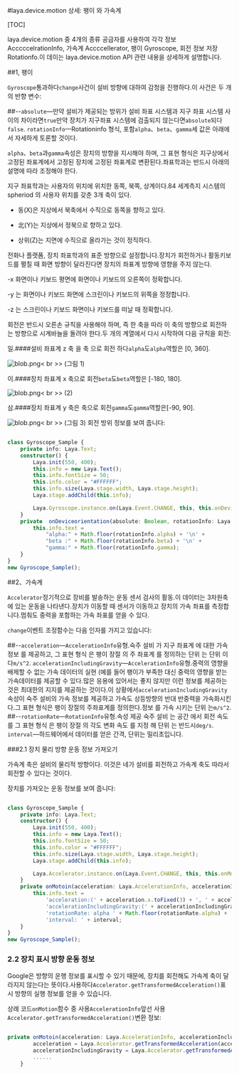 #laya.device.motion 상세: 팽이 와 가속계

[TOC]

laya.device.motion 중 4개의 종류 공급자를 사용하여 각각 정보 AcccccelrationInfo, 가속계 Accccellerator, 팽이 Gyroscope, 회전 정보 저장 Rotationfo.이 데이는 laya.device.motion API 관련 내용을 상세하게 설명합니다.

##1, 팽이

​`Gyroscope`통과하다`change`사건이 설비 방향에 대하여 감청을 진행하다.이 사건은 두 개의 반향 변수:

##--`absolute`—만약 설비가 제공되는 방위가 설비 좌표 시스템과 지구 좌표 시스템 사이의 차이라면`true`만약 장치가 지구좌표 시스템에 검출되지 않는다면`absolute`되다`false`. `rotationInfo`—Rotationinfo 형식, 포함`alpha`、`beta`、`gamma`세 값은 아래에서 자세하게 토론할 것이다.

​`alpha`、`beta`과`gamma`속성은 장치의 방향을 지시해야 하며, 그 표현 형식은 지구상에서 고정된 좌표계에서 고정된 장치에 고정된 좌표계로 변환된다.좌표학과는 반드시 아래의 설명에 따라 조정해야 한다.

지구 좌표학과는 사용자의 위치에 위치한 동쪽, 북쪽, 상계이다.84 세계측지 시스템의 spheriod 의 사용자 위치를 갖춘 3개 축이 있다.

- 동(X)은 지상에서 북축에서 수직으로 동쪽을 향하고 있다.

- 北(Y)는 지상에서 정북으로 향하고 있다.

- 상위(Z)는 지면에 수직으로 올라가는 것이 정직하다.

전화나 플랫폼, 장치 좌표학과의 표준 방향으로 설정합니다.장치가 회전하거나 활동키보드를 펼칠 때 화면 방향이 달라진다면 장치의 좌표계 방향에 영향을 주지 않는다.

-x 화면이나 키보드 평면에 화면이나 키보드의 오른쪽이 정확합니다.

-y 는 화면이나 키보드 화면에 스크린이나 키보드의 위쪽을 정정합니다.

-z 는 스크린이나 키보드 화면이나 키보드를 떠날 때 정확합니다.

회전은 반드시 오른손 규칙을 사용해야 하며, 즉 한 축을 따라 이 축의 방향으로 회전하는 방향으로 시계바늘을 돌려야 한다.두 개의 계열에서 다시 시작하여 다음 규칙을 회전:

일.####설비 좌표계 z 축 을 축 으로 회전 하다`alpha`도`alpha`역할은 [0, 360].

![blob.png](img/1.png)< br >>
(그림 1)

이.####장치 좌표계 x 축으로 회전`beta`도`beta`역할은 [-180, 180].

![blob.png](img/2.png)< br >>
(2)

삼.####장치 좌표계 y 축은 축으로 회전`gamma`도`gamma`역할은[-90, 90].

![blob.png](img/3.png)< br >>
(그림 3)
회전 방위 정보를 보여 줍니다:


```typescript

class Gyroscope_Sample {
    private info: Laya.Text;
    constructor() {
        Laya.init(550, 400);
        this.info = new Laya.Text();
        this.info.fontSize = 50;
        this.info.color = "#FFFFFF";
        this.info.size(Laya.stage.width, Laya.stage.height);
        Laya.stage.addChild(this.info);

        Laya.Gyroscope.instance.on(Laya.Event.CHANGE, this, this.onDeviceorientation);
    }
    private  onDeviceorientation(absolute: Boolean, rotationInfo: Laya.RotationInfo): void {
        this.info.text =
            "alpha:" + Math.floor(rotationInfo.alpha) + '\n' +
            "beta :" + Math.floor(rotationInfo.beta) + '\n' +
            "gamma:" + Math.floor(rotationInfo.gamma);
    }
}
new Gyroscope_Sample(); 
```




##2、가속계

​`Accelerator`정기적으로 장비를 발송하는 운동 센서 검사의 활동.이 데이터는 3차원축에 있는 운동을 나타낸다.장치가 이동할 때 센서가 이동하고 장치의 가속 좌표를 측정합니다.멈춰도 중력을 포함하는 가속 좌표를 얻을 수 있다.

​`change`이벤트 조정함수는 다음 인자를 가지고 있습니다:

##--`acceleration`—`AccelerationInfo`유형.숙주 설비 가 지구 좌표계 에 대한 가속 정보 를 제공하고, 그 표현 형식 은 팽이 장절 의 주 좌표계 를 정의하는 단위 는 단위 이다`m/s^2`. `accelerationIncludingGravity`—`AccelerationInfo`유형.중력의 영향을 배제할 수 없는 가속 데이터의 실현 (예를 들어 팽이가 부족한 대신 중력의 영향을 받는 가속데이터를 제공할 수 있다.많은 응용에 있어서는 좋지 않지만 이런 정보를 제공하는 것은 최대한의 지지를 제공하는 것이다.이 상황에서`accelerationIncludingGravity`속성이 숙주 설비의 가속 정보를 제공하고 가속도 상등방향의 반대 반중력을 가속화시킨다.그 표현 형식은 팽이 장절의 주좌표계를 정의한다.정보 를 가속 시키는 단위 는`m/s^2`.
##--`rotationRate`—`RotationInfo`유형.속성 제공 숙주 설비 는 공간 에서 회전 속도 를 그 표현 형식 은 팽이 장절 의 각도 변화 속도 를 지정 해 단위 는 반드시`deg/s`. `interval`—하드웨어에서 데이터를 얻은 간격, 단위는 밀리초입니다.

###2.1 장치 물리 방향 운동 정보 가져오기

가속계 축은 설비의 물리적 방향이다. 이것은 네가 설비를 회전하고 가속계 축도 따라서 회전할 수 있다는 것이다.

장치를 가져오는 운동 정보를 보여 줍니다:


```typescript

class Gyroscope_Sample {
    private info: Laya.Text;
    constructor() {
        Laya.init(550, 400);
        this.info = new Laya.Text();
        this.info.fontSize = 50;
        this.info.color = "#FFFFFF";
        this.info.size(Laya.stage.width, Laya.stage.height);
        Laya.stage.addChild(this.info);

        Laya.Accelerator.instance.on(Laya.Event.CHANGE, this, this.onMotoin);
    }
    private onMotoin(acceleration: Laya.AccelerationInfo, accelerationIncludingGravity: Laya.AccelerationInfo, rotationRate: Laya.RotationInfo, interval: number): void {
        this.info.text =
            'acceleration:(' + acceleration.x.toFixed(3) + ', ' + acceleration.y.toFixed(3) + ', ' + acceleration.z.toFixed(3) + ')\n' +
            'accelerationIncludingGravity:(' + accelerationIncludingGravity.x.toFixed(3) + ', ' + accelerationIncludingGravity.y.toFixed(3) + ', ' + accelerationIncludingGravity.z.toFixed(3) + ')\n' +
            'rotationRate: alpha ' + Math.floor(rotationRate.alpha) + ', beta ' + Math.floor(rotationRate.beta) + ', gamma ' + Math.floor(rotationRate.gamma) + '\n' +
            'interval: ' + interval;
    }
}
new Gyroscope_Sample(); 
```


### **2.2 장치 표시 방향 운동 정보**

Google은 방향의 운행 정보를 표시할 수 있기 때문에, 장치를 회전해도 가속계 축이 달라지지 않는다는 뜻이다.사용하다`Accelerator.getTransformedAcceleration()`표시 방향의 실행 정보를 얻을 수 있습니다.

상례 코드`onMotion`함수 중 사용`AccelerationInfo`앞선 사용`Accelerator.getTransformedAcceleration()`변환 정보:


```typescript

private onMotoin(acceleration: Laya.AccelerationInfo, accelerationIncludingGravity: Laya.AccelerationInfo, rotationRate: Laya.RotationInfo, interval: number): void {
        acceleration = Laya.Accelerator.getTransformedAcceleration(acceleration);
        accelerationIncludingGravity = Laya.Accelerator.getTransformedAcceleration(accelerationIncludingGravity);
        ......
    }
```
